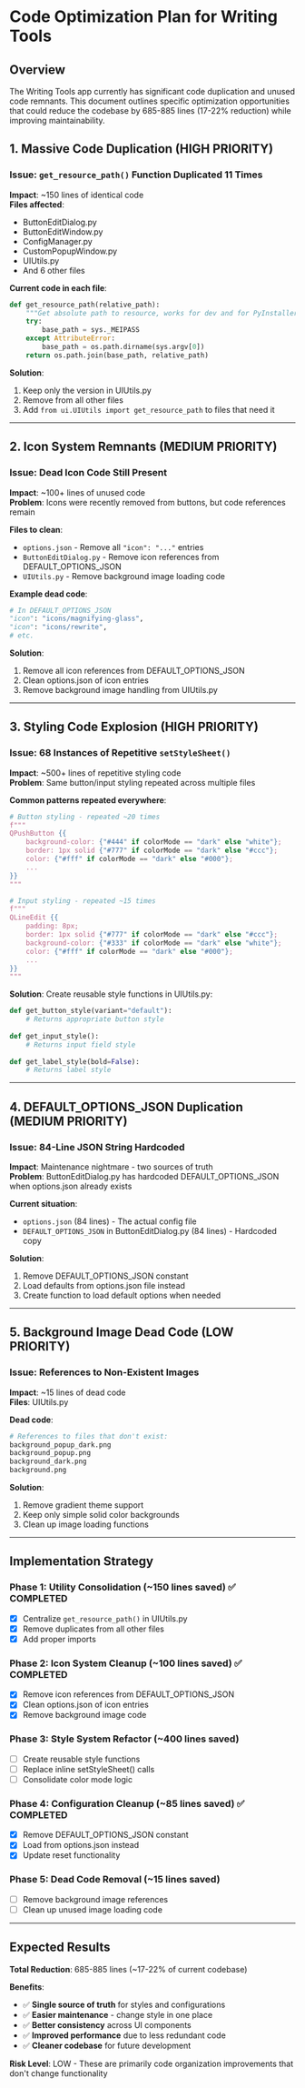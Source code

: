 # Code Optimization Plan for Writing Tools

## Overview
The Writing Tools app currently has significant code duplication and unused code remnants. This document outlines specific optimization opportunities that could reduce the codebase by 685-885 lines (17-22% reduction) while improving maintainability.

## 1. Massive Code Duplication (HIGH PRIORITY)

### Issue: `get_resource_path()` Function Duplicated 11 Times
**Impact**: ~150 lines of identical code  
**Files affected**:
- ButtonEditDialog.py
- ButtonEditWindow.py  
- ConfigManager.py
- CustomPopupWindow.py
- UIUtils.py
- And 6 other files

**Current code in each file**:
```python
def get_resource_path(relative_path):
    """Get absolute path to resource, works for dev and for PyInstaller"""
    try:
        base_path = sys._MEIPASS
    except AttributeError:
        base_path = os.path.dirname(sys.argv[0])
    return os.path.join(base_path, relative_path)
```

**Solution**:
1. Keep only the version in UIUtils.py
2. Remove from all other files
3. Add `from ui.UIUtils import get_resource_path` to files that need it

---

## 2. Icon System Remnants (MEDIUM PRIORITY)

### Issue: Dead Icon Code Still Present  
**Impact**: ~100+ lines of unused code  
**Problem**: Icons were recently removed from buttons, but code references remain

**Files to clean**:
- `options.json` - Remove all `"icon": "..."` entries
- `ButtonEditDialog.py` - Remove icon references from DEFAULT_OPTIONS_JSON
- `UIUtils.py` - Remove background image loading code

**Example dead code**:
```python
# In DEFAULT_OPTIONS_JSON
"icon": "icons/magnifying-glass",
"icon": "icons/rewrite", 
# etc.
```

**Solution**:
1. Remove all icon references from DEFAULT_OPTIONS_JSON  
2. Clean options.json of icon entries
3. Remove background image handling from UIUtils.py

---

## 3. Styling Code Explosion (HIGH PRIORITY)

### Issue: 68 Instances of Repetitive `setStyleSheet()`
**Impact**: ~500+ lines of repetitive styling code  
**Problem**: Same button/input styling repeated across multiple files

**Common patterns repeated everywhere**:
```python
# Button styling - repeated ~20 times
f"""
QPushButton {{
    background-color: {"#444" if colorMode == "dark" else "white"};
    border: 1px solid {"#777" if colorMode == "dark" else "#ccc"};
    color: {"#fff" if colorMode == "dark" else "#000"};
    ...
}}
"""

# Input styling - repeated ~15 times  
f"""
QLineEdit {{
    padding: 8px;
    border: 1px solid {"#777" if colorMode == "dark" else "#ccc"};
    background-color: {"#333" if colorMode == "dark" else "white"};
    color: {"#fff" if colorMode == "dark" else "#000"};
    ...
}}
"""
```

**Solution**: Create reusable style functions in UIUtils.py:
```python
def get_button_style(variant="default"):
    # Returns appropriate button style
    
def get_input_style():
    # Returns input field style
    
def get_label_style(bold=False):
    # Returns label style
```

---

## 4. DEFAULT_OPTIONS_JSON Duplication (MEDIUM PRIORITY)

### Issue: 84-Line JSON String Hardcoded
**Impact**: Maintenance nightmare - two sources of truth  
**Problem**: ButtonEditDialog.py has hardcoded DEFAULT_OPTIONS_JSON when options.json already exists

**Current situation**:
- `options.json` (84 lines) - The actual config file
- `DEFAULT_OPTIONS_JSON` in ButtonEditDialog.py (84 lines) - Hardcoded copy

**Solution**:
1. Remove DEFAULT_OPTIONS_JSON constant
2. Load defaults from options.json file instead
3. Create function to load default options when needed

---

## 5. Background Image Dead Code (LOW PRIORITY)

### Issue: References to Non-Existent Images
**Impact**: ~15 lines of dead code  
**Files**: UIUtils.py

**Dead code**:
```python
# References to files that don't exist:
background_popup_dark.png
background_popup.png  
background_dark.png
background.png
```

**Solution**:
1. Remove gradient theme support
2. Keep only simple solid color backgrounds
3. Clean up image loading functions

---

## Implementation Strategy

### Phase 1: Utility Consolidation (~150 lines saved) ✅ COMPLETED
- [x] Centralize `get_resource_path()` in UIUtils.py
- [x] Remove duplicates from all other files
- [x] Add proper imports

### Phase 2: Icon System Cleanup (~100 lines saved) ✅ COMPLETED
- [x] Remove icon references from DEFAULT_OPTIONS_JSON
- [x] Clean options.json of icon entries  
- [x] Remove background image code

### Phase 3: Style System Refactor (~400 lines saved)
- [ ] Create reusable style functions
- [ ] Replace inline setStyleSheet() calls
- [ ] Consolidate color mode logic

### Phase 4: Configuration Cleanup (~85 lines saved) ✅ COMPLETED  
- [x] Remove DEFAULT_OPTIONS_JSON constant
- [x] Load from options.json instead
- [x] Update reset functionality

### Phase 5: Dead Code Removal (~15 lines saved)
- [ ] Remove background image references
- [ ] Clean up unused image loading code

---

## Expected Results

**Total Reduction**: 685-885 lines (~17-22% of current codebase)

**Benefits**:
- ✅ **Single source of truth** for styles and configurations
- ✅ **Easier maintenance** - change style in one place
- ✅ **Better consistency** across UI components  
- ✅ **Improved performance** due to less redundant code
- ✅ **Cleaner codebase** for future development

**Risk Level**: LOW - These are primarily code organization improvements that don't change functionality